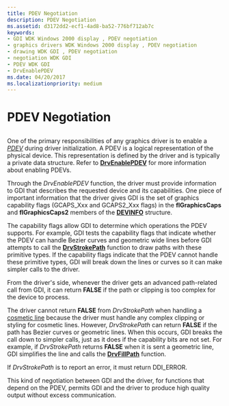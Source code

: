```yaml
---
title: PDEV Negotiation
description: PDEV Negotiation
ms.assetid: d3172dd2-ecf1-4ad8-ba52-776bf712ab7c
keywords:
- GDI WDK Windows 2000 display , PDEV negotiation
- graphics drivers WDK Windows 2000 display , PDEV negotiation
- drawing WDK GDI , PDEV negotiation
- negotiation WDK GDI
- PDEV WDK GDI
- DrvEnablePDEV
ms.date: 04/20/2017
ms.localizationpriority: medium
---
```


# PDEV Negotiation


## <span id="ddk_pdev_negotiation_gg"></span><span id="DDK_PDEV_NEGOTIATION_GG"></span>


One of the primary responsibilities of any graphics driver is to enable a [*PDEV*](https://msdn.microsoft.com/library/windows/hardware/ff556325#wdkgloss-pdev) during driver initialization. A PDEV is a logical representation of the physical device. This representation is defined by the driver and is typically a private data structure. Refer to [**DrvEnablePDEV**](https://msdn.microsoft.com/library/windows/hardware/ff556211) for more information about enabling PDEVs.

Through the *DrvEnablePDEV* function, the driver must provide information to GDI that describes the requested device and its capabilities. One piece of important information that the driver gives GDI is the set of graphics capability flags (GCAPS\_Xxx and GCAPS2\_Xxx flags) in the **flGraphicsCaps** and **flGraphicsCaps2** members of the [**DEVINFO**](https://msdn.microsoft.com/library/windows/hardware/ff552835) structure.

The capability flags allow GDI to determine which operations the PDEV supports. For example, GDI tests the capability flags that indicate whether the PDEV can handle Bezier curves and geometric wide lines before GDI attempts to call the [**DrvStrokePath**](https://msdn.microsoft.com/library/windows/hardware/ff556316) function to draw paths with these primitive types. If the capability flags indicate that the PDEV cannot handle these primitive types, GDI will break down the lines or curves so it can make simpler calls to the driver.

From the driver's side, whenever the driver gets an advanced path-related call from GDI, it can return **FALSE** if the path or clipping is too complex for the device to process.

The driver cannot return **FALSE** from *DrvStrokePath* when handling a [cosmetic line](cosmetic-lines.md) because the driver must handle any complex clipping or styling for cosmetic lines. However, *DrvStrokePath* can return **FALSE** if the path has Bezier curves or geometric lines. When this occurs, GDI breaks the call down to simpler calls, just as it does if the capability bits are not set. For example, if *DrvStrokePath* returns **FALSE** when it is sent a geometric line, GDI simplifies the line and calls the [**DrvFillPath**](https://msdn.microsoft.com/library/windows/hardware/ff556220) function.

If *DrvStrokePath* is to report an error, it must return DDI\_ERROR.

This kind of negotiation between GDI and the driver, for functions that depend on the PDEV, permits GDI and the driver to produce high quality output without excess communication.

 

 






